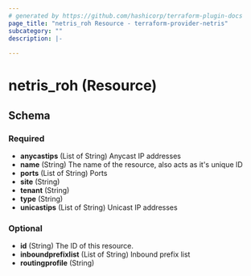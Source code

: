 ```yaml
---
# generated by https://github.com/hashicorp/terraform-plugin-docs
page_title: "netris_roh Resource - terraform-provider-netris"
subcategory: ""
description: |-
  
---
```


# netris_roh (Resource)





<!-- schema generated by tfplugindocs -->
## Schema

### Required

- **anycastips** (List of String) Anycast IP addresses
- **name** (String) The name of the resource, also acts as it's unique ID
- **ports** (List of String) Ports
- **site** (String)
- **tenant** (String)
- **type** (String)
- **unicastips** (List of String) Unicast IP addresses

### Optional

- **id** (String) The ID of this resource.
- **inboundprefixlist** (List of String) Inbound prefix list
- **routingprofile** (String)


